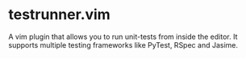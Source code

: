 # testrunner.vim
A vim plugin that allows you to run unit-tests from inside the editor. It supports multiple testing frameworks like PyTest, RSpec and Jasime. 
